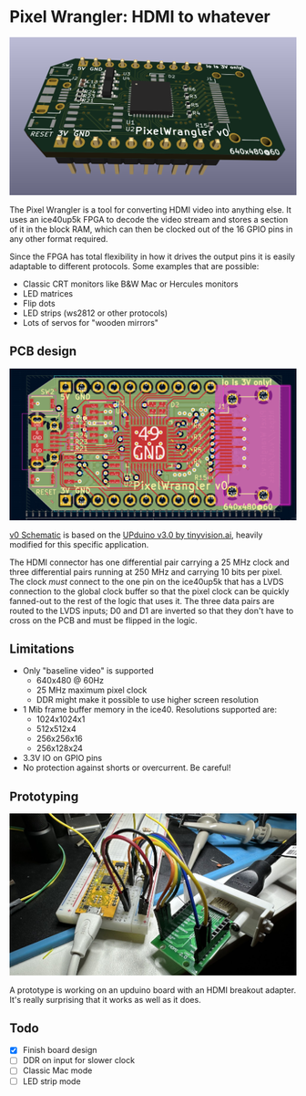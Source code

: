 # Pixel Wrangler: HDMI to whatever

![Rendering of the pre-production beta board](images/pcb-3d.png)

The Pixel Wrangler is a tool for converting HDMI video into anything else.
It uses an ice40up5k FPGA to decode the video stream and stores a section
of it in the block RAM, which can then be clocked out of the 16 GPIO pins
in any other format required.

Since the FPGA has total flexibility in how it drives the output pins
it is easily adaptable to different protocols.  Some examples that are possible:

* Classic CRT monitors like B&W Mac or Hercules monitors
* LED matrices
* Flip dots
* LED strips (ws2812 or other protocols)
* Lots of servos for "wooden mirrors"

## PCB design

![Early PCB layout with air wires](images/pcb.png)

[v0 Schematic](pcb/wrangler_v0.pdf) is based on the [UPduino v3.0 by tinyvision.ai](https://www.tindie.com/products/tinyvision_ai/upduino-v31-low-cost-lattice-ice40-fpga-board/),
heavily modified for this specific application.

The HDMI connector has one differential pair carrying a 25 MHz clock and three differential
pairs running at 250 MHz and carrying 10 bits per pixel.  The clock *must* connect
to the one pin on the ice40up5k that has a LVDS connection to the global clock buffer
so that the pixel clock can be quickly fanned-out to the rest of the logic that uses it.
The three data pairs are routed to the LVDS inputs; D0 and D1 are inverted so that they
don't have to cross on the PCB and must be flipped in the logic.

## Limitations

* Only "baseline video" is supported
  * 640x480 @ 60Hz
  * 25 MHz maximum pixel clock
  * DDR might make it possible to use higher screen resolution
* 1 Mib frame buffer memory in the ice40. Resolutions supported are:
  * 1024x1024x1
  * 512x512x4
  * 256x256x16
  * 256x128x24
* 3.3V IO on GPIO pins
* No protection against shorts or overcurrent. Be careful!


## Prototyping

![Prototype on a breadboard](images/breadboard.jpg)

A prototype is working on an upduino board with an HDMI breakout adapter.
It's really surprising that it works as well as it does.


## Todo

* [X] Finish board design
* [ ] DDR on input for slower clock
* [ ] Classic Mac mode
* [ ] LED strip mode
